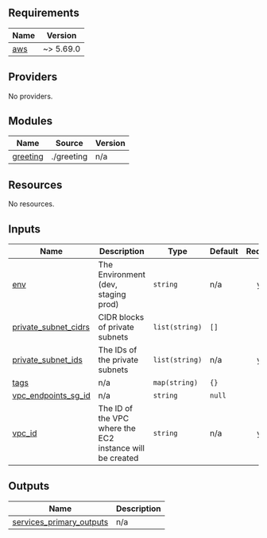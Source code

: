 <!-- BEGIN_TF_DOCS -->
## Requirements

| Name | Version |
|------|---------|
| <a name="requirement_aws"></a> [aws](#requirement\_aws) | ~> 5.69.0 |

## Providers

No providers.

## Modules

| Name | Source | Version |
|------|--------|---------|
| <a name="module_greeting"></a> [greeting](#module\_greeting) | ./greeting | n/a |

## Resources

No resources.

## Inputs

| Name | Description | Type | Default | Required |
|------|-------------|------|---------|:--------:|
| <a name="input_env"></a> [env](#input\_env) | The Environment (dev, staging prod) | `string` | n/a | yes |
| <a name="input_private_subnet_cidrs"></a> [private\_subnet\_cidrs](#input\_private\_subnet\_cidrs) | CIDR blocks of private subnets | `list(string)` | `[]` | no |
| <a name="input_private_subnet_ids"></a> [private\_subnet\_ids](#input\_private\_subnet\_ids) | The IDs of the private subnets | `list(string)` | n/a | yes |
| <a name="input_tags"></a> [tags](#input\_tags) | n/a | `map(string)` | `{}` | no |
| <a name="input_vpc_endpoints_sg_id"></a> [vpc\_endpoints\_sg\_id](#input\_vpc\_endpoints\_sg\_id) | n/a | `string` | `null` | no |
| <a name="input_vpc_id"></a> [vpc\_id](#input\_vpc\_id) | The ID of the VPC where the EC2 instance will be created | `string` | n/a | yes |

## Outputs

| Name | Description |
|------|-------------|
| <a name="output_services_primary_outputs"></a> [services\_primary\_outputs](#output\_services\_primary\_outputs) | n/a |
<!-- END_TF_DOCS -->